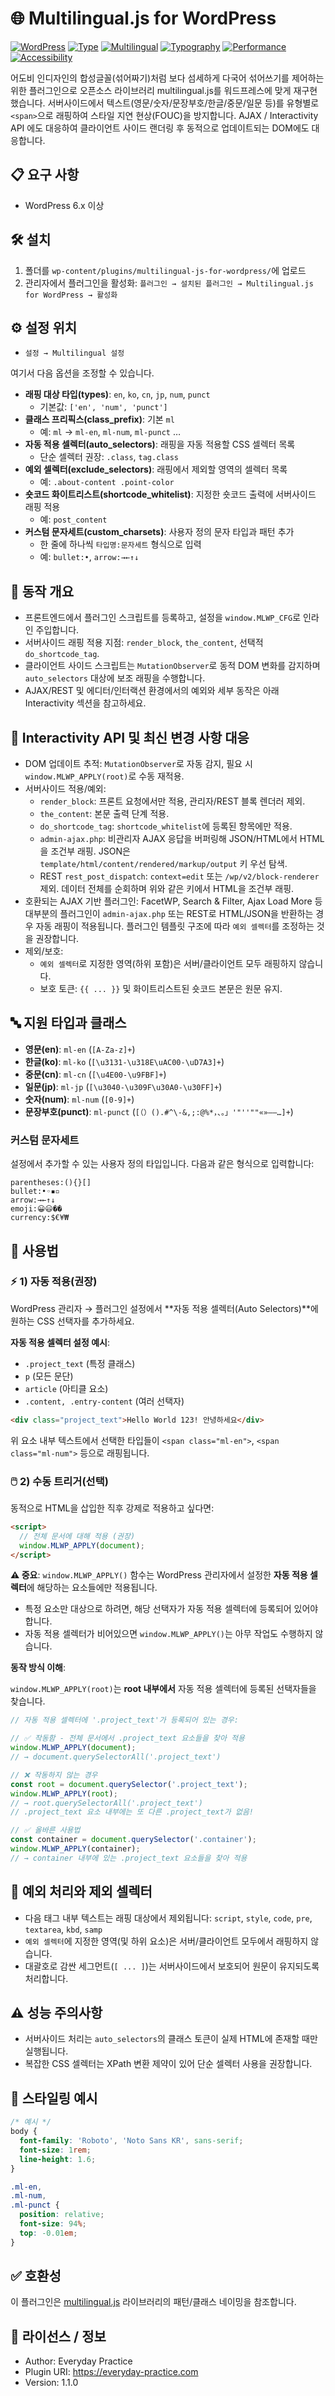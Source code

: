 # 🌐 Multilingual.js for WordPress

[![WordPress](https://img.shields.io/badge/WordPress-6.x%2B-21759B?logo=wordpress&logoColor=white)](#) [![Type](https://img.shields.io/badge/Type-Plugin-blue)](#) [![Multilingual](https://img.shields.io/badge/Multilingual-i18n%2Fl10n-4CAF50)](#) [![Typography](https://img.shields.io/badge/Typography-Text%20wrapping-8E44AD)](#) [![Performance](https://img.shields.io/badge/Performance-Optimized-FF9800)](#) [![Accessibility](https://img.shields.io/badge/Accessibility-a11y-795548)](#)

어도비 인디자인의 합성글꼴(섞어짜기)처럼 보다 섬세하게 다국어 섞어쓰기를 제어하는 위한 플러그인으로 오픈소스 라이브러리 multilingual.js를 워드프레스에 맞게 재구현했습니다.
서버사이드에서 텍스트(영문/숫자/문장부호/한글/중문/일문 등)를 유형별로 `<span>`으로 래핑하여 스타일 지연 현상(FOUC)을 방지합니다.
AJAX / Interactivity API 에도 대응하여 클라이언트 사이드 랜더링 후 동적으로 업데이트되는 DOM에도 대응합니다.

## 📋 요구 사항

- WordPress 6.x 이상

## 🛠️ 설치

1. 폴더를 `wp-content/plugins/multilingual-js-for-wordpress/`에 업로드
2. 관리자에서 플러그인을 활성화: `플러그인 → 설치된 플러그인 → Multilingual.js for WordPress → 활성화`

## ⚙️ 설정 위치

- `설정 → Multilingual 설정`

여기서 다음 옵션을 조정할 수 있습니다.

- **래핑 대상 타입(types)**: `en`, `ko`, `cn`, `jp`, `num`, `punct`
  - 기본값: `['en', 'num', 'punct']`
- **클래스 프리픽스(class_prefix)**: 기본 `ml`
  - 예: `ml` → `ml-en`, `ml-num`, `ml-punct` …
- **자동 적용 셀렉터(auto_selectors)**: 래핑을 자동 적용할 CSS 셀렉터 목록
  - 단순 셀렉터 권장: `.class`, `tag.class`
- **예외 셀렉터(exclude_selectors)**: 래핑에서 제외할 영역의 셀렉터 목록
  - 예: `.about-content .point-color`
- **숏코드 화이트리스트(shortcode_whitelist)**: 지정한 숏코드 출력에 서버사이드 래핑 적용
  - 예: `post_content`
- **커스텀 문자세트(custom_charsets)**: 사용자 정의 문자 타입과 패턴 추가
  - 한 줄에 하나씩 `타입명:문자세트` 형식으로 입력
  - 예: `bullet:•`, `arrow:→←↑↓`

## 🧠 동작 개요

- 프론트엔드에서 플러그인 스크립트를 등록하고, 설정을 `window.MLWP_CFG`로 인라인 주입합니다.
- 서버사이드 래핑 적용 지점: `render_block`, `the_content`, 선택적 `do_shortcode_tag`.
- 클라이언트 사이드 스크립트는 `MutationObserver`로 동적 DOM 변화를 감지하며 `auto_selectors` 대상에 보조 래핑을 수행합니다.
- AJAX/REST 및 에디터/인터랙션 환경에서의 예외와 세부 동작은 아래 Interactivity 섹션을 참고하세요.

## 🧩 Interactivity API 및 최신 변경 사항 대응

- DOM 업데이트 추적: `MutationObserver`로 자동 감지, 필요 시 `window.MLWP_APPLY(root)`로 수동 재적용.
- 서버사이드 적용/예외:
  - `render_block`: 프론트 요청에서만 적용, 관리자/REST 블록 렌더러 제외.
  - `the_content`: 본문 출력 단계 적용.
  - `do_shortcode_tag`: `shortcode_whitelist`에 등록된 항목에만 적용.
  - `admin-ajax.php`: 비관리자 AJAX 응답을 버퍼링해 JSON/HTML에서 HTML을 조건부 래핑. JSON은 `template/html/content/rendered/markup/output` 키 우선 탐색.
  - REST `rest_post_dispatch`: `context=edit` 또는 `/wp/v2/block-renderer` 제외. 데이터 전체를 순회하며 위와 같은 키에서 HTML을 조건부 래핑.
- 호환되는 AJAX 기반 플러그인: FacetWP, Search & Filter, Ajax Load More 등 대부분의 플러그인이 `admin-ajax.php` 또는 REST로 HTML/JSON을 반환하는 경우 자동 래핑이 적용됩니다. 플러그인 템플릿 구조에 따라 `예외 셀렉터`를 조정하는 것을 권장합니다.
- 제외/보호:
  - `예외 셀렉터`로 지정한 영역(하위 포함)은 서버/클라이언트 모두 래핑하지 않습니다.
  - 보호 토큰: `{{ ... }}` 및 화이트리스트된 숏코드 본문은 원문 유지.

## 🔤 지원 타입과 클래스

- **영문(en)**: `ml-en` (`[A-Za-z]+`)
- **한글(ko)**: `ml-ko` (`[\u3131-\u318E\uAC00-\uD7A3]+`)
- **중문(cn)**: `ml-cn` (`[\u4E00-\u9FBF]+`)
- **일문(jp)**: `ml-jp` (`[\u3040-\u309F\u30A0-\u30FF]+`)
- **숫자(num)**: `ml-num` (`[0-9]+`)
- **문장부호(punct)**: `ml-punct` (`[（）().#^\-&,;:@%*，、。」'"''""«»–—…]+`)

### 커스텀 문자세트

설정에서 추가할 수 있는 사용자 정의 타입입니다. 다음과 같은 형식으로 입력합니다:

```
parentheses:(){}[]
bullet:•◦▪▫
arrow:→←↑↓
emoji:😀😃��
currency:$€¥₩
```

## 📘 사용법

### ⚡️ 1) 자동 적용(권장)

WordPress 관리자 → 플러그인 설정에서 **자동 적용 셀렉터(Auto Selectors)**에 원하는 CSS 선택자를 추가하세요.

**자동 적용 셀렉터 설정 예시**:

- `.project_text` (특정 클래스)
- `p` (모든 문단)
- `article` (아티클 요소)
- `.content, .entry-content` (여러 선택자)

```html
<div class="project_text">Hello World 123! 안녕하세요</div>
```

위 요소 내부 텍스트에서 선택한 타입들이 `<span class="ml-en">`, `<span class="ml-num">` 등으로 래핑됩니다.

### 🖱️ 2) 수동 트리거(선택)

동적으로 HTML을 삽입한 직후 강제로 적용하고 싶다면:

```html
<script>
  // 전체 문서에 대해 적용 (권장)
  window.MLWP_APPLY(document);
</script>
```

**⚠️ 중요**: `window.MLWP_APPLY()` 함수는 WordPress 관리자에서 설정한 **자동 적용 셀렉터**에 해당하는 요소들에만 적용됩니다.

- 특정 요소만 대상으로 하려면, 해당 선택자가 자동 적용 셀렉터에 등록되어 있어야 합니다.
- 자동 적용 셀렉터가 비어있으면 `window.MLWP_APPLY()`는 아무 작업도 수행하지 않습니다.

**동작 방식 이해**:

`window.MLWP_APPLY(root)`는 **root 내부에서** 자동 적용 셀렉터에 등록된 선택자들을 찾습니다.

```javascript
// 자동 적용 셀렉터에 '.project_text'가 등록되어 있는 경우:

// ✅ 작동함 - 전체 문서에서 .project_text 요소들을 찾아 적용
window.MLWP_APPLY(document);
// → document.querySelectorAll('.project_text')

// ❌ 작동하지 않는 경우
const root = document.querySelector('.project_text');
window.MLWP_APPLY(root);
// → root.querySelectorAll('.project_text')
// .project_text 요소 내부에는 또 다른 .project_text가 없음!

// ✅ 올바른 사용법
const container = document.querySelector('.container');
window.MLWP_APPLY(container);
// → container 내부에 있는 .project_text 요소들을 찾아 적용
```

## 🚫 예외 처리와 제외 셀렉터

- 다음 태그 내부 텍스트는 래핑 대상에서 제외됩니다: `script`, `style`, `code`, `pre`, `textarea`, `kbd`, `samp`
- `예외 셀렉터`에 지정한 영역(및 하위 요소)은 서버/클라이언트 모두에서 래핑하지 않습니다.
- 대괄호로 감싼 세그먼트(`[ ... ]`)는 서버사이드에서 보호되어 원문이 유지되도록 처리합니다.

## ⚠️ 성능 주의사항

- 서버사이드 처리는 `auto_selectors`의 클래스 토큰이 실제 HTML에 존재할 때만 실행됩니다.
- 복잡한 CSS 셀렉터는 XPath 변환 제약이 있어 단순 셀렉터 사용을 권장합니다.

## 🎨 스타일링 예시

```css
/* 예시 */
body {
  font-family: 'Roboto', 'Noto Sans KR', sans-serif;
  font-size: 1rem;
  line-height: 1.6;
}

.ml-en,
.ml-num,
.ml-punct {
  position: relative;
  font-size: 94%;
  top: -0.01em;
}
```

## ✅ 호환성

이 플러그인은 [multilingual.js](https://github.com/multilingualjs/multilingual.js) 라이브러리의 패턴/클래스 네이밍을 참조합니다.

## 📄 라이선스 / 정보

- Author: Everyday Practice
- Plugin URI: https://everyday-practice.com
- Version: 1.1.0

